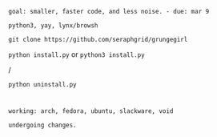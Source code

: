 `goal: smaller, faster code, and less noise. - due: mar 9`

`python3, yay, lynx/browsh`

`git clone https://github.com/seraphgrid/grungegirl`

`python install.py` or `python3 install.py`

/

`python uninstall.py`

#

`working: arch, fedora, ubuntu, slackware, void`

`undergoing changes.`
